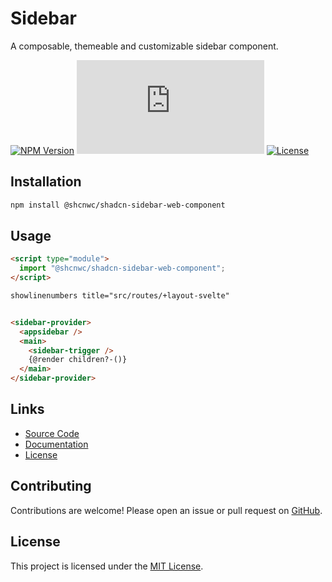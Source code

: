 # Sidebar

A composable, themeable and customizable sidebar component.

[![NPM Version](https://img.shields.io/npm/v/@shcnwc/shadcn-sidebar-web-component.svg)](https://www.npmjs.com/package/@shcnwc/shadcn-sidebar-web-component)
[![Package Size](https://img.badgesize.io/https://unpkg.com/@shcnwc/shadcn-sidebar-web-component/index.js?compression=gzip)](https://www.npmjs.com/package/@shcnwc/shadcn-sidebar-web-component)
[![License](https://img.shields.io/npm/l/@shcnwc/shadcn-sidebar-web-component.svg)](https://github.com/shcnwc/shadcn-web-components/blob/main/LICENSE)


## Installation

```bash
npm install @shcnwc/shadcn-sidebar-web-component
```

## Usage

```html
<script type="module">
  import "@shcnwc/shadcn-sidebar-web-component";
</script>

showlinenumbers title="src/routes/+layout-svelte"


<sidebar-provider>
  <appsidebar />
  <main>
    <sidebar-trigger />
    {@render children?-()}
  </main>
</sidebar-provider>
```

## Links

- [Source Code](https://github.com/shcnwc/shadcn-web-components/tree/main/dist/sidebar)
- [Documentation](https://github.com/shcnwc/shadcn-web-components)
- [License](https://github.com/shcnwc/shadcn-web-components/blob/main/LICENSE)

## Contributing

Contributions are welcome! Please open an issue or pull request on [GitHub](https://github.com/shcnwc/shadcn-web-components).

## License

This project is licensed under the [MIT License](https://github.com/shcnwc/shadcn-web-components/blob/main/LICENSE).
